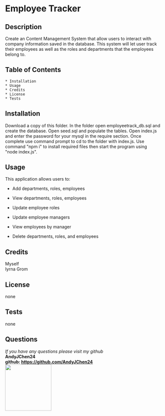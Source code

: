 
  # Employee Tracker

  ## Description 
  Create an Content Management System that allow users to interact with company information saved in the database. This system will let user track their employees as well as the roles and departments that the employees belong to.  

  ## Table of Contents
    * Installation
    * Usage
    * Credits
    * License
    * Tests

  ## Installation
  Download a copy of this folder. In the folder open employeetrack_db.sql and create the database. Open seed.sql and populate the tables. Open index.js and enter the password for your mysql in the require section. Once complete use command prompt to cd to the folder with index.js. Use command "npm i" to install required files then start the program using "node index.js". 


  ## Usage
  This application allows users to:

  * Add departments, roles, employees

  * View departments, roles, employees

  * Update employee roles

  * Update employee managers

  * View employees by manager

  * Delete departments, roles, and employees

  ## Credits
  Myself <br />
  Iyrna Grom

  ## License
  none

  ## Tests
  none

  ## Questions
  *If you have any questions please visit my github*  
  **AndyJChen24**  
  **github: https://github.com/AndyJChen24**  
  **<img src = "https://avatars2.githubusercontent.com/u/58383488?v=4" width ="150px" height="150px">**  

